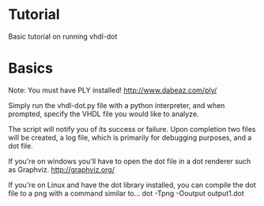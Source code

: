 # Tutorial #

Basic tutorial on running vhdl-dot


# Basics #

Note: You must have PLY installed!
http://www.dabeaz.com/ply/

Simply run the vhdl-dot.py file with a python interpreter, and when prompted, specify the VHDL file you would like to analyze.

The script will notify you of its success or failure.
Upon completion two files will be created, a log file, which is primarily for debugging purposes, and a dot file.

If you're on windows you'll have to open the dot file in a dot renderer such as Graphviz.
http://graphviz.org/

If you're on Linux and have the dot library installed, you can compile the dot file to a png with a command similar to...
dot -Tpng -Ooutput output1.dot